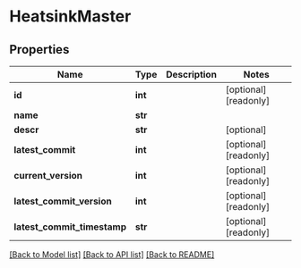 # HeatsinkMaster

## Properties
Name | Type | Description | Notes
------------ | ------------- | ------------- | -------------
**id** | **int** |  | [optional] [readonly] 
**name** | **str** |  | 
**descr** | **str** |  | [optional] 
**latest_commit** | **int** |  | [optional] [readonly] 
**current_version** | **int** |  | [optional] [readonly] 
**latest_commit_version** | **int** |  | [optional] [readonly] 
**latest_commit_timestamp** | **str** |  | [optional] [readonly] 

[[Back to Model list]](../README.md#documentation-for-models) [[Back to API list]](../README.md#documentation-for-api-endpoints) [[Back to README]](../README.md)


